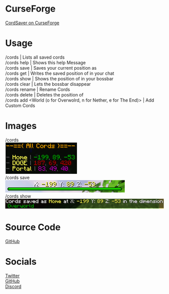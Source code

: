 # CurseForge
[CordSaver on CurseForge](https://www.curseforge.com/minecraft/bukkit-plugins/cordsaver)

# Usage

/cords | Lists all saved cords  
/cords help | Shows this help Message  
/cords save <Name> | Saves your current position as <Name>     
/cords get <Name> | Writes the saved position of <Name> in your chat   
/cords show <Name> | Shows the position of <Name> in your bossbar  
/cords clear | Lets the bossbar disappear  
/cords rename <Name> <New Name> | Rename Cords  
/cords delete <Name> | Deletes the position of <Name>  
/cords add <Name> <X> <Y> <Z> <World (o for Overwolrd, n for Nether, e for The End)> | Add Custom Cords 

# Images
/cords  
![cords](https://github.com/JohannLULW/CordSaver/blob/master/img/cords.png)  
/cords save  
![show](./img/show.png)  
/cords  show  
![save](./img/save.png)  
# Source Code

[GitHub](https://github.com/JohannLULW/CordSaver)


# Socials

[Twitter](https://twitter.com/420johann)  
[GitHub](https://github.com/JohannLULW/)  
[Discord](https://discord.gg/zhdbzgTD)  
